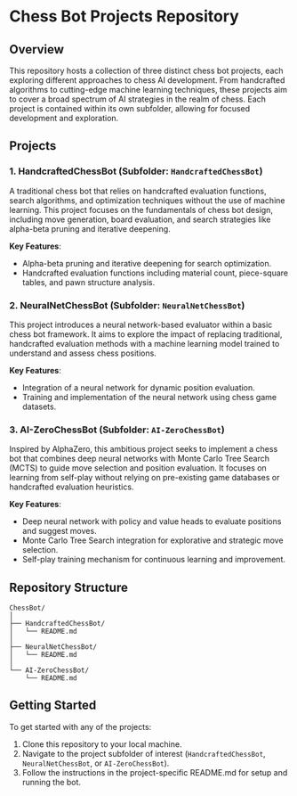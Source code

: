 # Chess Bot Projects Repository

## Overview

This repository hosts a collection of three distinct chess bot projects, each exploring different approaches to chess AI development. From handcrafted algorithms to cutting-edge machine learning techniques, these projects aim to cover a broad spectrum of AI strategies in the realm of chess. Each project is contained within its own subfolder, allowing for focused development and exploration.

## Projects

### 1. HandcraftedChessBot (Subfolder: `HandcraftedChessBot`)

A traditional chess bot that relies on handcrafted evaluation functions, search algorithms, and optimization techniques without the use of machine learning. This project focuses on the fundamentals of chess bot design, including move generation, board evaluation, and search strategies like alpha-beta pruning and iterative deepening.

**Key Features**:

- Alpha-beta pruning and iterative deepening for search optimization.
- Handcrafted evaluation functions including material count, piece-square tables, and pawn structure analysis.

### 2. NeuralNetChessBot (Subfolder: `NeuralNetChessBot`)

This project introduces a neural network-based evaluator within a basic chess bot framework. It aims to explore the impact of replacing traditional, handcrafted evaluation methods with a machine learning model trained to understand and assess chess positions.

**Key Features**:

- Integration of a neural network for dynamic position evaluation.
- Training and implementation of the neural network using chess game datasets.

### 3. AI-ZeroChessBot (Subfolder: `AI-ZeroChessBot`)

Inspired by AlphaZero, this ambitious project seeks to implement a chess bot that combines deep neural networks with Monte Carlo Tree Search (MCTS) to guide move selection and position evaluation. It focuses on learning from self-play without relying on pre-existing game databases or handcrafted evaluation heuristics.

**Key Features**:

- Deep neural network with policy and value heads to evaluate positions and suggest moves.
- Monte Carlo Tree Search integration for explorative and strategic move selection.
- Self-play training mechanism for continuous learning and improvement.

## Repository Structure

```text
ChessBot/
│
├── HandcraftedChessBot/
│   └── README.md
│
├── NeuralNetChessBot/
│   └── README.md
│
└── AI-ZeroChessBot/
    └── README.md
```

## Getting Started

To get started with any of the projects:

1. Clone this repository to your local machine.
2. Navigate to the project subfolder of interest (`HandcraftedChessBot`, `NeuralNetChessBot`, or `AI-ZeroChessBot`).
3. Follow the instructions in the project-specific README.md for setup and running the bot.
